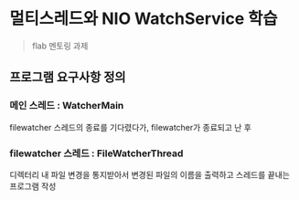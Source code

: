 # 멀티스레드와 NIO WatchService 학습
> flab 멘토링 과제
## 프로그램 요구사항 정의
### 메인 스레드 : WatcherMain
filewatcher 스레드의 종료를 기다렸다가, filewatcher가 종료되고 난 후 

### filewatcher 스레드 : FileWatcherThread
디렉터리 내 파일 변경을 통지받아서 변경된 파일의 이름을 출력하고 스레드를 끝내는 프로그램 작성

